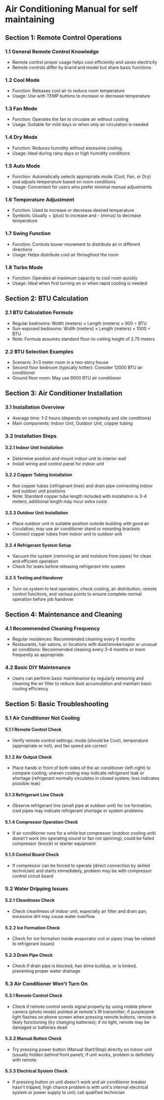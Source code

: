 # Air Conditioning Manual for self maintaining

## Section 1: Remote Control Operations

### 1.1 General Remote Control Knowledge
- Remote control proper usage helps cool efficiently and saves electricity
- Remote controls differ by brand and model but share basic functions

### 1.2 Cool Mode
- Function: Releases cool air to reduce room temperature
- Usage: Use with TEMP buttons to increase or decrease temperature

### 1.3 Fan Mode
- Function: Operates the fan to circulate air without cooling
- Usage: Suitable for mild days or when only air circulation is needed

### 1.4 Dry Mode
- Function: Reduces humidity without excessive cooling
- Usage: Ideal during rainy days or high humidity conditions

### 1.5 Auto Mode
- Function: Automatically selects appropriate mode (Cool, Fan, or Dry) and adjusts temperature based on room conditions
- Usage: Convenient for users who prefer minimal manual adjustments

### 1.6 Temperature Adjustment
- Function: Used to increase or decrease desired temperature
- Symbols: Usually + (plus) to increase and - (minus) to decrease temperature

### 1.7 Swing Function
- Function: Controls louver movement to distribute air in different directions
- Usage: Helps distribute cool air throughout the room

### 1.8 Turbo Mode
- Function: Operates at maximum capacity to cool room quickly
- Usage: Ideal when first turning on or when rapid cooling is needed

## Section 2: BTU Calculation

### 2.1 BTU Calculation Formula
- Regular bedrooms: Width (meters) × Length (meters) × 900 = BTU
- Sun-exposed bedrooms: Width (meters) × Length (meters) × 1000 = BTU
- Note: Formula assumes standard floor-to-ceiling height of 2.75 meters

### 2.2 BTU Selection Examples
- Scenario: 3×3 meter room in a two-story house
- Second floor bedroom (typically hotter): Consider 12000 BTU air conditioner
- Ground floor room: May use 9000 BTU air conditioner

## Section 3: Air Conditioner Installation

### 3.1 Installation Overview
- Average time: 1-2 hours (depends on complexity and site conditions)
- Main components: Indoor Unit, Outdoor Unit, copper tubing

### 3.2 Installation Steps

#### 3.2.1 Indoor Unit Installation
- Determine position and mount indoor unit to interior wall
- Install wiring and control panel for indoor unit

#### 3.2.2 Copper Tubing Installation
- Run copper tubes (refrigerant lines) and drain pipe connecting indoor and outdoor unit positions
- Note: Standard copper tube length included with installation is 3-4 meters; additional length may incur extra costs

#### 3.2.3 Outdoor Unit Installation
- Place outdoor unit in suitable position outside building with good air circulation; may use air conditioner stand or mounting brackets
- Connect copper tubes from indoor unit to outdoor unit

#### 3.2.4 Refrigerant System Setup
- Vacuum the system (removing air and moisture from pipes) for clean and efficient operation
- Check for leaks before releasing refrigerant into system

#### 3.2.5 Testing and Handover
- Turn on system to test operation, check cooling, air distribution, remote control functions, and various points to ensure complete normal operation before job handover

## Section 4: Maintenance and Cleaning

### 4.1 Recommended Cleaning Frequency
- Regular residences: Recommended cleaning every 6 months
- Restaurants, hair salons, or locations with dust/smoke/vapor or unusual air conditions: Recommended cleaning every 3-4 months or more frequently as appropriate

### 4.2 Basic DIY Maintenance
- Users can perform basic maintenance by regularly removing and cleaning the air filter to reduce dust accumulation and maintain basic cooling efficiency

## Section 5: Basic Troubleshooting

### 5.1 Air Conditioner Not Cooling

#### 5.1.1 Remote Control Check
- Verify remote control settings: mode (should be Cool), temperature (appropriate or not), and fan speed are correct

#### 5.1.2 Air Output Check
- Place hands in front of both sides of the air conditioner (left-right) to compare cooling; uneven cooling may indicate refrigerant leak or shortage (refrigerant normally circulates in closed system; loss indicates possible leak)

#### 5.1.3 Refrigerant Line Check
- Observe refrigerant line (small pipe at outdoor unit) for ice formation; iced pipes may indicate refrigerant shortage or system problems

#### 5.1.4 Compressor Operation Check
- If air conditioner runs for a while but compressor (outdoor cooling unit) doesn't work (no operating sound or fan not spinning), could be failed compressor (knock) or starter equipment

#### 5.1.5 Control Board Check
- If compressor can be forced to operate (direct connection by skilled technician) and starts immediately, problem may be with compressor control circuit board

### 5.2 Water Dripping Issues

#### 5.2.1 Cleanliness Check
- Check cleanliness of indoor unit, especially air filter and drain pan; excessive dirt may cause water overflow

#### 5.2.2 Ice Formation Check
- Check for ice formation inside evaporator coil or pipes (may be related to refrigerant issues)

#### 5.2.3 Drain Pipe Check
- Check if drain pipe is blocked, has slime buildup, or is kinked, preventing proper water drainage

### 5.3 Air Conditioner Won't Turn On

#### 5.3.1 Remote Control Check
- Check if remote control sends signal properly by using mobile phone camera (photo mode) pointed at remote's IR transmitter; if purple/pink light flashes on phone screen when pressing remote buttons, remote is likely functioning (try changing batteries); if no light, remote may be damaged or batteries dead

#### 5.3.2 Manual Button Check
- Try pressing power button (Manual Start/Stop) directly on indoor unit (usually hidden behind front panel); if unit works, problem is definitely with remote

#### 5.3.3 Electrical System Check
- If pressing button on unit doesn't work and air conditioner breaker hasn't tripped, high chance problem is with unit's internal electrical system or power supply to unit; call qualified technician